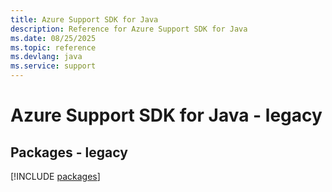 ```yaml
---
title: Azure Support SDK for Java
description: Reference for Azure Support SDK for Java
ms.date: 08/25/2025
ms.topic: reference
ms.devlang: java
ms.service: support
---
```

# Azure Support SDK for Java - legacy
## Packages - legacy
[!INCLUDE [packages](support-index.md)]